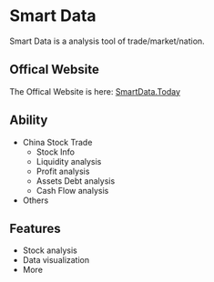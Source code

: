# Smart Data
Smart Data is a analysis tool of trade/market/nation.

## Offical Website

The Offical Website is here: [SmartData.Today](https://smartdata.today)

## Ability
- China Stock Trade
  - Stock Info
  - Liquidity analysis
  - Profit analysis
  - Assets Debt analysis
  - Cash Flow analysis
- Others
## Features

- Stock analysis
- Data visualization
- More

